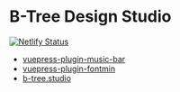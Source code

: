 # B-Tree Design Studio

[![Netlify Status](https://api.netlify.com/api/v1/badges/64316f8c-ae6b-499c-aa23-f49a05868192/deploy-status)](https://app.netlify.com/sites/b-tree-studio/deploys)

- [vuepress-plugin-music-bar](https://github.com/moecopilot/B-Tree.studio/tree/master/docs/.vuepress/plugin/vuepress-plugin-music-bar#vuepress-plugin-music-bar)
- [vuepress-plugin-fontmin](https://github.com/moecopilot/B-Tree.studio/tree/master/docs/.vuepress/plugin/vuepress-plugin-fontmin#vuepress-plugin-fontmin)
- [b-tree.studio](https://b-tree.studio)
